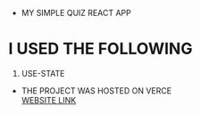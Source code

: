 - MY SIMPLE QUIZ REACT APP
# I USED THE FOLLOWING
1. USE-STATE
- THE PROJECT WAS HOSTED ON VERCE<br>
[WEBSITE LINK](https://quiz-ff5nj40fs-nicky-tech.vercel.app/?vercelToolbarCode=UIRNx5kPuWVnJIh)